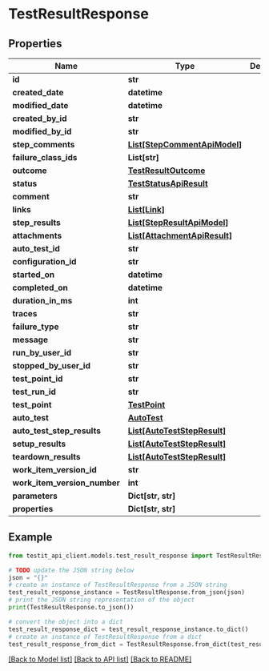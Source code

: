 # TestResultResponse


## Properties

Name | Type | Description | Notes
------------ | ------------- | ------------- | -------------
**id** | **str** |  | 
**created_date** | **datetime** |  | 
**modified_date** | **datetime** |  | [optional] 
**created_by_id** | **str** |  | 
**modified_by_id** | **str** |  | [optional] 
**step_comments** | [**List[StepCommentApiModel]**](StepCommentApiModel.md) |  | [optional] 
**failure_class_ids** | **List[str]** |  | 
**outcome** | [**TestResultOutcome**](TestResultOutcome.md) |  | [optional] 
**status** | [**TestStatusApiResult**](TestStatusApiResult.md) |  | [optional] 
**comment** | **str** |  | [optional] 
**links** | [**List[Link]**](Link.md) |  | [optional] 
**step_results** | [**List[StepResultApiModel]**](StepResultApiModel.md) |  | [optional] 
**attachments** | [**List[AttachmentApiResult]**](AttachmentApiResult.md) |  | [optional] 
**auto_test_id** | **str** |  | [optional] 
**configuration_id** | **str** |  | 
**started_on** | **datetime** |  | [optional] 
**completed_on** | **datetime** |  | [optional] 
**duration_in_ms** | **int** |  | [optional] 
**traces** | **str** |  | [optional] 
**failure_type** | **str** |  | [optional] 
**message** | **str** |  | [optional] 
**run_by_user_id** | **str** |  | [optional] 
**stopped_by_user_id** | **str** |  | [optional] 
**test_point_id** | **str** |  | 
**test_run_id** | **str** |  | 
**test_point** | [**TestPoint**](TestPoint.md) |  | [optional] 
**auto_test** | [**AutoTest**](AutoTest.md) |  | [optional] 
**auto_test_step_results** | [**List[AutoTestStepResult]**](AutoTestStepResult.md) |  | [optional] 
**setup_results** | [**List[AutoTestStepResult]**](AutoTestStepResult.md) |  | [optional] 
**teardown_results** | [**List[AutoTestStepResult]**](AutoTestStepResult.md) |  | [optional] 
**work_item_version_id** | **str** |  | 
**work_item_version_number** | **int** |  | [optional] 
**parameters** | **Dict[str, str]** |  | [optional] 
**properties** | **Dict[str, str]** |  | [optional] 

## Example

```python
from testit_api_client.models.test_result_response import TestResultResponse

# TODO update the JSON string below
json = "{}"
# create an instance of TestResultResponse from a JSON string
test_result_response_instance = TestResultResponse.from_json(json)
# print the JSON string representation of the object
print(TestResultResponse.to_json())

# convert the object into a dict
test_result_response_dict = test_result_response_instance.to_dict()
# create an instance of TestResultResponse from a dict
test_result_response_from_dict = TestResultResponse.from_dict(test_result_response_dict)
```
[[Back to Model list]](../README.md#documentation-for-models) [[Back to API list]](../README.md#documentation-for-api-endpoints) [[Back to README]](../README.md)


